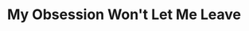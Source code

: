 --- 
title: "My Obsession Won't Let Me Leave"
publishdate: "2018-12-25T16:48:46+02:00"
src: "https://365manga.net/manga/my-obsession-won-t-let-me-leave"
image: "https://data.365manga.net/images/thumbnails/32713-my-obsession-won-t-let-me-leave.jpg"
description: " What you want: CEO√ Inspiring√ Office√ Childhood sweethearts√ School bullying√...This is about a man who doesn't know how to love, he needs to learn responsibility and gentleness; this is about a woman who is afraid to love, she needs to stop escaping her own destiny and face it bravely on."
---
